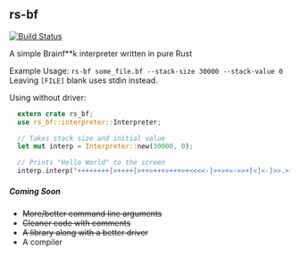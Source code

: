 ## rs-bf
[![Build Status](https://travis-ci.org/TacoCoder/rs-bf.svg?branch=master)](https://travis-ci.org/TacoCoder/rs-bf)

A simple Brainf**k interpreter written in pure Rust

Example Usage: `rs-bf some_file.bf --stack-size 30000 --stack-value 0`   
Leaving `[FILE]` blank uses stdin instead.

Using without driver:
```rust
  extern crate rs_bf;
  use rs_bf::interpreter::Interpreter;

  // Takes stack size and initial value
  let mut interp = Interpreter::new(30000, 0);

  // Prints "Hello World" to the screen
  interp.interp("++++++++[>++++[>++>+++>+++>+<<<<-]>+>+>->>+[<]<-]>>.>---.+++++++..+++.>>.<-.<.+++.------.--------.>>+.>++.");
```

##### Coming Soon
* ~~More/better command line arguments~~
* ~~Cleaner code with comments~~
* ~~A library along with a better driver~~
* A compiler
